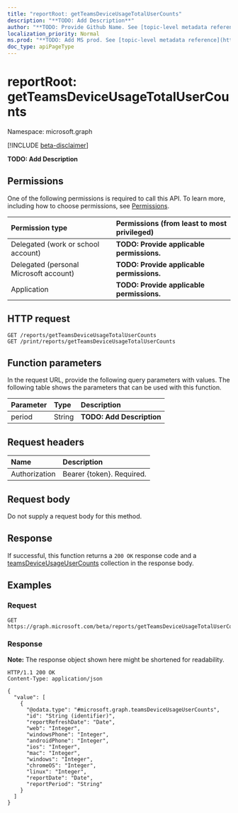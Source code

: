 ```yaml
---
title: "reportRoot: getTeamsDeviceUsageTotalUserCounts"
description: "**TODO: Add Description**"
author: "**TODO: Provide Github Name. See [topic-level metadata reference](https://msgo.azurewebsites.net/add/document/guidelines/metadata.html#topic-level-metadata)**"
localization_priority: Normal
ms.prod: "**TODO: Add MS prod. See [topic-level metadata reference](https://msgo.azurewebsites.net/add/document/guidelines/metadata.html#topic-level-metadata)**"
doc_type: apiPageType
---
```


# reportRoot: getTeamsDeviceUsageTotalUserCounts
Namespace: microsoft.graph

[!INCLUDE [beta-disclaimer](../../includes/beta-disclaimer.md)]

**TODO: Add Description**

## Permissions
One of the following permissions is required to call this API. To learn more, including how to choose permissions, see [Permissions](/graph/permissions-reference).

|Permission type|Permissions (from least to most privileged)|
|:---|:---|
|Delegated (work or school account)|**TODO: Provide applicable permissions.**|
|Delegated (personal Microsoft account)|**TODO: Provide applicable permissions.**|
|Application|**TODO: Provide applicable permissions.**|

## HTTP request

<!-- {
  "blockType": "ignored"
}
-->
``` http
GET /reports/getTeamsDeviceUsageTotalUserCounts
GET /print/reports/getTeamsDeviceUsageTotalUserCounts
```

## Function parameters
In the request URL, provide the following query parameters with values.
The following table shows the parameters that can be used with this function.

|Parameter|Type|Description|
|:---|:---|:---|
|period|String|**TODO: Add Description**|


## Request headers
|Name|Description|
|:---|:---|
|Authorization|Bearer {token}. Required.|

## Request body
Do not supply a request body for this method.

## Response

If successful, this function returns a `200 OK` response code and a [teamsDeviceUsageUserCounts](../resources/teamsdeviceusageusercounts.md) collection in the response body.

## Examples

### Request
<!-- {
  "blockType": "request",
  "name": "reportroot_getteamsdeviceusagetotalusercounts"
}
-->
``` http
GET https://graph.microsoft.com/beta/reports/getTeamsDeviceUsageTotalUserCounts(period='parameterValue')
```


### Response
**Note:** The response object shown here might be shortened for readability.
<!-- {
  "blockType": "response",
  "truncated": true,
  "@odata.type": "Collection(microsoft.graph.teamsDeviceUsageUserCounts)"
}
-->
``` http
HTTP/1.1 200 OK
Content-Type: application/json

{
  "value": [
    {
      "@odata.type": "#microsoft.graph.teamsDeviceUsageUserCounts",
      "id": "String (identifier)",
      "reportRefreshDate": "Date",
      "web": "Integer",
      "windowsPhone": "Integer",
      "androidPhone": "Integer",
      "ios": "Integer",
      "mac": "Integer",
      "windows": "Integer",
      "chromeOS": "Integer",
      "linux": "Integer",
      "reportDate": "Date",
      "reportPeriod": "String"
    }
  ]
}
```

